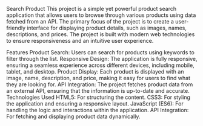 Search Product
This project is a simple yet powerful product search application that allows users to browse through various products using data fetched from an API. The primary focus of the project is to create a user-friendly interface for displaying product details, such as images, names, descriptions, and prices. The project is built with modern web technologies to ensure responsiveness and an intuitive user experience.

Features
Product Search: Users can search for products using keywords to filter through the list.
Responsive Design: The application is fully responsive, ensuring a seamless experience across different devices, including mobile, tablet, and desktop.
Product Display: Each product is displayed with an image, name, description, and price, making it easy for users to find what they are looking for.
API Integration: The project fetches product data from an external API, ensuring that the information is up-to-date and accurate.
Technologies Used
HTML5: For structuring the content.
CSS3: For styling the application and ensuring a responsive layout.
JavaScript (ES6): For handling the logic and interactions within the application.
API Integration: For fetching and displaying product data dynamically.
